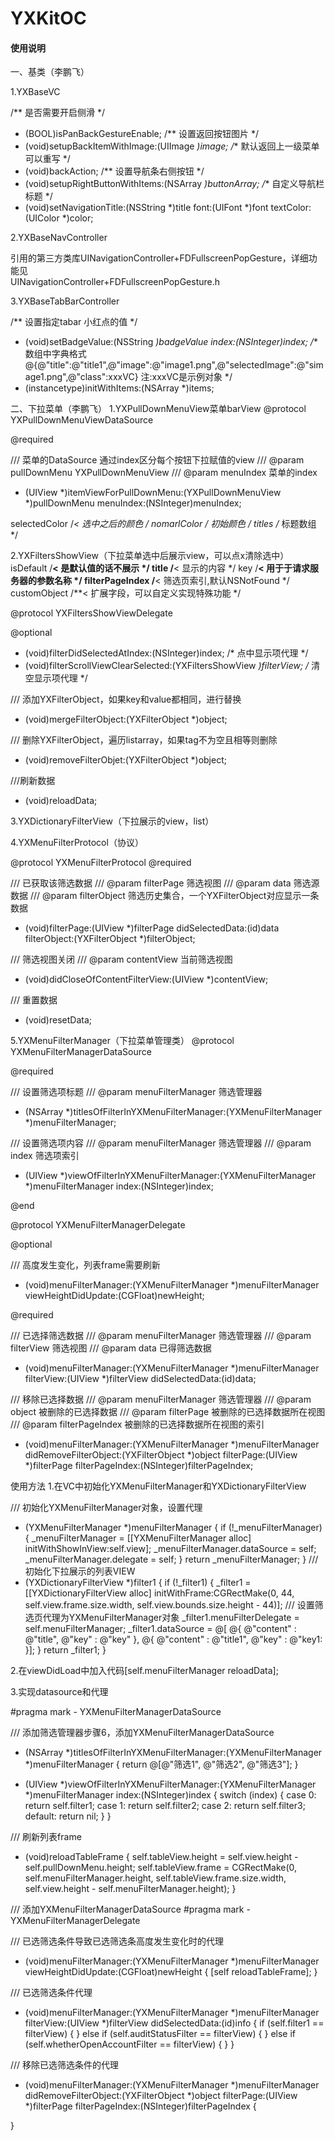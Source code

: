 # YXKitOC

#### 使用说明

一、基类（李鹏飞）

1.YXBaseVC

  /** 是否需要开启侧滑 */
  - (BOOL)isPanBackGestureEnable;
  /** 设置返回按钮图片 */
  - (void)setupBackItemWithImage:(UIImage *)image;
  /** 默认返回上一级菜单 可以重写 */
  - (void)backAction;
  /** 设置导航条右侧按钮 */
  - (void)setupRightButtonWithItems:(NSArray *)buttonArray;
  /** 自定义导航栏标题 */
  - (void)setNavigationTitle:(NSString *)title font:(UIFont *)font textColor:(UIColor *)color;

2.YXBaseNavController

  引用的第三方类库UINavigationController+FDFullscreenPopGesture，详细功能见        
  UINavigationController+FDFullscreenPopGesture.h

3.YXBaseTabBarController

  /** 设置指定tabar 小红点的值 */
  - (void)setBadgeValue:(NSString *)badgeValue index:(NSInteger)index;
  /** 数组中字典格式@{@"title":@"title1",@"image":@"image1.png",@"selectedImage":@"simage1.png",@"class":xxxVC}
  注:xxxVC是示例对象
  */
  - (instancetype)initWithItems:(NSArray *)items;

二、下拉菜单（李鹏飞）
1.YXPullDownMenuView菜单barView
@protocol YXPullDownMenuViewDataSource <NSObject>

@required

/// 菜单的DataSource 通过index区分每个按钮下拉赋值的view
/// @param pullDownMenu YXPullDownMenuView
/// @param menuIndex 菜单的index
- (UIView *)itemViewForPullDownMenu:(YXPullDownMenuView *)pullDownMenu menuIndex:(NSInteger)menuIndex;

selectedColor /**< 选中之后的颜色 */
nomarlColor /** 初始颜色 */
titles /** 标题数组 */

2.YXFiltersShowView（下拉菜单选中后展示view，可以点x清除选中）
isDefault /**< 是默认值的话不展示 */
title /**< 显示的内容 */
key /**< 用于于请求服务器的参数名称 */
filterPageIndex /**< 筛选页索引,默认NSNotFound */
customObject /**< 扩展字段，可以自定义实现特殊功能 */

@protocol YXFiltersShowViewDelegate <NSObject>

@optional
- (void)filterDidSelectedAtIndex:(NSInteger)index; /* 点中显示项代理 */
- (void)filterScrollViewClearSelected:(YXFiltersShowView *)filterView; /* 清空显示项代理 */

/// 添加YXFilterObject，如果key和value都相同，进行替换
- (void)mergeFilterObject:(YXFilterObject *)object;

/// 删除YXFilterObject，遍历listarray，如果tag不为空且相等则删除
- (void)removeFilterObjet:(YXFilterObject *)object;

///刷新数据
- (void)reloadData;

3.YXDictionaryFilterView（下拉展示的view，list）

4.YXMenuFilterProtocol（协议）

@protocol YXMenuFilterProtocol <NSObject>
@required

/// 已获取该筛选数据
/// @param filterPage 筛选视图
/// @param data 筛选源数据
/// @param filterObject 筛选历史集合，一个YXFilterObject对应显示一条数据
- (void)filterPage:(UIView *)filterPage didSelectedData:(id)data filterObject:(YXFilterObject *)filterObject;

/// 筛选视图关闭
/// @param contentView 当前筛选视图
- (void)didCloseOfContentFilterView:(UIView *)contentView;

/// 重置数据
- (void)resetData;

5.YXMenuFilterManager（下拉菜单管理类）
@protocol YXMenuFilterManagerDataSource <NSObject>

@required

/// 设置筛选项标题
/// @param menuFilterManager 筛选管理器
- (NSArray *)titlesOfFilterInYXMenuFilterManager:(YXMenuFilterManager *)menuFilterManager;

/// 设置筛选项内容
/// @param menuFilterManager 筛选管理器
/// @param index 筛选项索引
- (UIView *)viewOfFilterInYXMenuFilterManager:(YXMenuFilterManager *)menuFilterManager index:(NSInteger)index;

@end


@protocol YXMenuFilterManagerDelegate <NSObject>

@optional

/// 高度发生变化，列表frame需要刷新
- (void)menuFilterManager:(YXMenuFilterManager *)menuFilterManager viewHeightDidUpdate:(CGFloat)newHeight;

@required

/// 已选择筛选数据
/// @param menuFilterManager 筛选管理器
/// @param filterView 筛选视图
/// @param data 已得筛选数据
- (void)menuFilterManager:(YXMenuFilterManager *)menuFilterManager filterView:(UIView *)filterView didSelectedData:(id)data;

/// 移除已选择数据
/// @param menuFilterManager 筛选管理器
/// @param object 被删除的已选择数据
/// @param filterPage 被删除的已选择数据所在视图
/// @param filterPageIndex 被删除的已选择数据所在视图的索引
- (void)menuFilterManager:(YXMenuFilterManager *)menuFilterManager didRemoveFilterObject:(YXFilterObject *)object filterPage:(UIView *)filterPage filterPageIndex:(NSInteger)filterPageIndex;

使用方法
1.在VC中初始化YXMenuFilterManager和YXDictionaryFilterView

/// 初始化YXMenuFilterManager对象，设置代理
- (YXMenuFilterManager *)menuFilterManager {
    if (!_menuFilterManager) {
        _menuFilterManager = [[YXMenuFilterManager alloc] initWithShowInView:self.view];
        _menuFilterManager.dataSource = self;
        _menuFilterManager.delegate = self;
    }
    return _menuFilterManager;
}
/// 初始化下拉展示的列表VIEW
- (YXDictionaryFilterView *)filter1 {
    if (!_filter1) {
        _filter1 = [[YXDictionaryFilterView alloc] initWithFrame:CGRectMake(0, 44, self.view.frame.size.width, self.view.bounds.size.height - 44)];
        /// 设置筛选页代理为YXMenuFilterManager对象
        _filter1.menuFilterDelegate = self.menuFilterManager;
        _filter1.dataSource =  @[
                                @{ @"content" : @"title",
                                   @"key" : @"key" },
                                @{ @"content" : @"title1",
                                @"key" : @"key1: }];
    }
    return _filter1;
}

2.在viewDidLoad中加入代码[self.menuFilterManager reloadData];

3.实现datasource和代理

#pragma mark - YXMenuFilterManagerDataSource

/// 添加筛选管理器步骤6，添加YXMenuFilterManagerDataSource
- (NSArray *)titlesOfFilterInYXMenuFilterManager:(YXMenuFilterManager *)menuFilterManager {
    return @[@"筛选1", @"筛选2", @"筛选3"];
}

- (UIView *)viewOfFilterInYXMenuFilterManager:(YXMenuFilterManager *)menuFilterManager index:(NSInteger)index {
    switch (index) {
    case 0:
        return self.filter1;
    case 1:
        return self.filter2;
    case 2:
        return self.filter3;
    default:
        return nil;
    }
}

/// 刷新列表frame
- (void)reloadTableFrame {
    self.tableView.height = self.view.height - self.pullDownMenu.height;
    self.tableView.frame = CGRectMake(0, self.menuFilterManager.height, self.tableView.frame.size.width, self.view.height - self.menuFilterManager.height);
}

/// 添加YXMenuFilterManagerDataSource
#pragma mark - YXMenuFilterManagerDelegate

/// 已选筛选条件导致已选筛选条高度发生变化时的代理
- (void)menuFilterManager:(YXMenuFilterManager *)menuFilterManager viewHeightDidUpdate:(CGFloat)newHeight {
    [self reloadTableFrame];
}

/// 已选筛选条件代理
- (void)menuFilterManager:(YXMenuFilterManager *)menuFilterManager filterView:(UIView *)filterView didSelectedData:(id)info {
    if (self.filter1 == filterView) {
    } else if (self.auditStatusFilter == filterView) {
    } else if (self.whetherOpenAccountFilter == filterView) {
    }
}

/// 移除已选筛选条件的代理
- (void)menuFilterManager:(YXMenuFilterManager *)menuFilterManager didRemoveFilterObject:(YXFilterObject *)object filterPage:(UIView *)filterPage filterPageIndex:(NSInteger)filterPageIndex {

}

